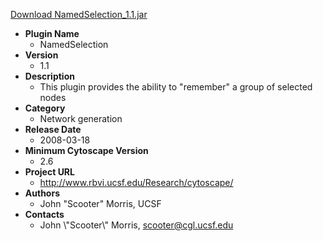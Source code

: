 <a href="NamedSelection_1.1.jar">Download NamedSelection_1.1.jar</a>

* __Plugin Name__
  * NamedSelection
* __Version__
  * 1.1
* __Description__
  * This plugin provides the ability to "remember" a group of selected nodes
* __Category__
  * Network generation
* __Release Date__
  * 2008-03-18
* __Minimum Cytoscape Version__
  * 2.6
* __Project URL__
  * http://www.rbvi.ucsf.edu/Research/cytoscape/
* __Authors__
  * John "Scooter" Morris, UCSF
* __Contacts__
  * John \\\"Scooter\\\" Morris, scooter@cgl.ucsf.edu
